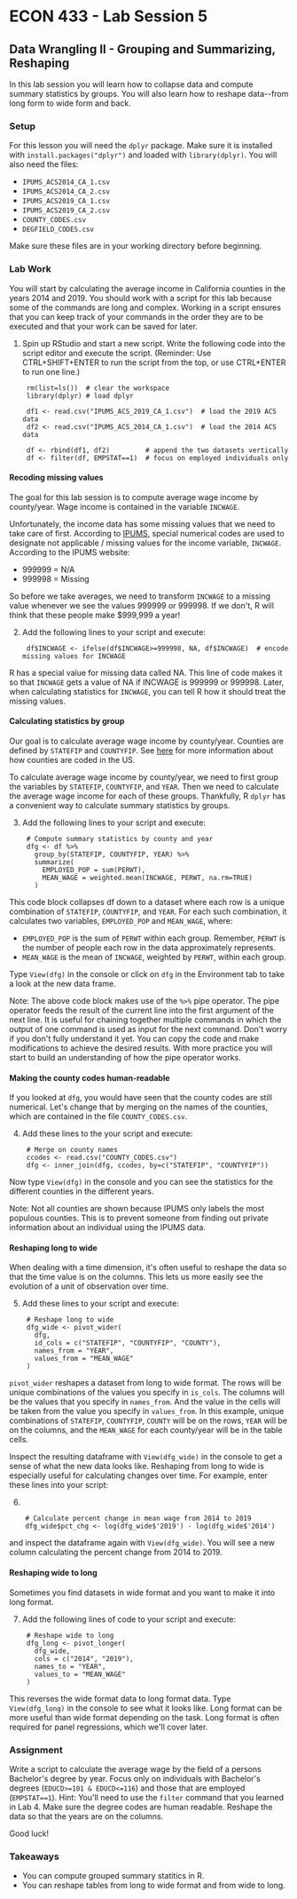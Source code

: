 # ECON 433 - Lab Session 5
## Data Wrangling II - Grouping and Summarizing, Reshaping

In this lab session you will learn how to collapse data and compute summary statistics by groups. You will also learn how to reshape data--from long form to wide form and back.

### Setup

For this lesson you will need the `dplyr` package. Make sure it is installed with `install.packages("dplyr")` and loaded with `library(dplyr)`. You will also need the files:
- `IPUMS_ACS2014_CA_1.csv`
- `IPUMS_ACS2014_CA_2.csv`
- `IPUMS_ACS2019_CA_1.csv`
- `IPUMS_ACS2019_CA_2.csv`
- `COUNTY_CODES.csv`
- `DEGFIELD_CODES.csv`

Make sure these files are in your working directory before beginning.

### Lab Work

You will start by calculating the average income in California counties in the years 2014 and 2019. You should work with a script for this lab because some of the commands are long and complex. Working in a script ensures that you can keep track of your commands in the order they are to be executed and that your work can be saved for later.

1. Spin up RStudio and start a new script. Write the following code into the script editor and execute the script. (Reminder: Use CTRL+SHIFT+ENTER to run the script from the top, or use CTRL+ENTER to run one line.)

        rm(list=ls())  # clear the workspace
        library(dplyr) # load dplyr
        
        df1 <- read.csv("IPUMS_ACS_2019_CA_1.csv")  # load the 2019 ACS data
        df2 <- read.csv("IPUMS_ACS_2014_CA_1.csv")  # load the 2014 ACS data
        
        df <- rbind(df1, df2)         # append the two datasets vertically
        df <- filter(df, EMPSTAT==1)  # focus on employed individuals only
        
#### Recoding missing values

The goal for this lab session is to compute average wage income by county/year. Wage income is contained in the variable `INCWAGE`.

Unfortunately, the income data has some missing values that we need to take care of first. According to [IPUMS](https://usa.ipums.org/usa-action/variables/INCWAGE#description_section), special numerical codes are used to designate not applicable / missing values for the income variable, `INCWAGE`. According to the IPUMS website:

- 999999 = N/A
- 999998 = Missing

So before we take averages, we need to transform `INCWAGE` to a missing value whenever we see the values 999999 or 999998. If we don't, R will think that these people make $999,999 a year!

2. Add the following lines to your script and execute:

        df$INCWAGE <- ifelse(df$INCWAGE>=999998, NA, df$INCWAGE)  # encode missing values for INCWAGE
        
R has a special value for missing data called NA. This line of code makes it so that `INCWAGE` gets a value of NA if INCWAGE is 999999 or 999998. Later, when calculating statistics for `INCWAGE`, you can tell R how it should treat the missing values.

#### Calculating statistics by group

Our goal is to calculate average wage income by county/year. Counties are defined by `STATEFIP` and `COUNTYFIP`. See [here](https://www.nrcs.usda.gov/wps/portal/nrcs/detail/national/home/?cid=nrcs143_013697) for more information about how counties are coded in the US.

To calculate average wage income by county/year, we need to first group the variables by `STATEFIP`, `COUNTYFIP`, and `YEAR`. Then we need to calculate the average wage income for each of these groups. Thankfully, R `dplyr` has a convenient way to calculate summary statistics by groups. 

3. Add the following lines to your script and execute:

        # Compute summary statistics by county and year
        dfg <- df %>%
          group_by(STATEFIP, COUNTYFIP, YEAR) %>% 
          summarize(
            EMPLOYED_POP = sum(PERWT),
            MEAN_WAGE = weighted.mean(INCWAGE, PERWT, na.rm=TRUE)
          )

This code block collapses df down to a dataset where each row is a unique combination of `STATEFIP`, `COUNTYFIP`, and `YEAR`. For each such combination, it calculates two variables, `EMPLOYED_POP` and `MEAN_WAGE`, where:

- `EMPLOYED_POP` is the sum of `PERWT` within each group. Remember, `PERWT` is the number of people each row in the data approximately represents.
- `MEAN_WAGE` is the mean of `INCWAGE`, weighted by `PERWT`, within each group.

Type `View(dfg)` in the console or click on `dfg` in the Environment tab to take a look at the new data frame. 

Note: The above code block makes use of the `%>%` pipe operator. The pipe operator feeds the result of the current line into the first argument of the next line. It is useful for chaining together multiple commands in which the output of one command is used as input for the next command. Don't worry if you don't fully understand it yet. You can copy the code and make modifications to achieve the desired results. With more practice you will start to build an understanding of how the pipe operator works.

#### Making the county codes human-readable

If you looked at `dfg`, you would have seen that the county codes are still numerical. Let's change that by merging on the names of the counties, which are contained in the file `COUNTY_CODES.csv`.

4. Add these lines to the your script and execute:

        # Merge on county names
        ccodes <- read.csv("COUNTY_CODES.csv")
        dfg <- inner_join(dfg, ccodes, by=c("STATEFIP", "COUNTYFIP"))

Now type `View(dfg)` in the console and you can see the statistics for the different counties in the different years.

Note: Not all counties are shown because IPUMS only labels the most populous counties. This is to prevent someone from finding out private information about an individual using the IPUMS data.

#### Reshaping long to wide

When dealing with a time dimension, it's often useful to reshape the data so that the time value is on the columns. This lets us more easily see the evolution of a unit of observation over time.

5. Add these lines to your script and execute:

        # Reshape long to wide
        dfg_wide <- pivot_wider(
          dfg, 
          id_cols = c("STATEFIP", "COUNTYFIP", "COUNTY"), 
          names_from = "YEAR", 
          values_from = "MEAN_WAGE"
        )

`pivot_wider` reshapes a dataset from long to wide format. The rows will be unique combinations of the values you specify in `is_cols`. The columns will be the values that you specify in `names_from`. And the value in the cells will be taken from the value you specify in `values_from`. In this example, unique combinations of `STATEFIP`, `COUNTYFIP`, `COUNTY` will be on the rows, `YEAR` will be on the columns, and the `MEAN_WAGE` for each county/year will be in the table cells.

Inspect the resulting dataframe with `View(dfg_wide)` in the console to get a sense of what the new data looks like. Reshaping from long to wide is especially useful for calculating changes over time. For example, enter these lines into your script:

6.

        # Calculate percent change in mean wage from 2014 to 2019
        dfg_wide$pct_chg <- log(dfg_wide$'2019') - log(dfg_wide$'2014') 
        
and inspect the dataframe again with `View(dfg_wide)`. You will see a new column calculating the percent change from 2014 to 2019.

#### Reshaping wide to long

Sometimes you find datasets in wide format and you want to make it into long format. 

7. Add the following lines of code to your script and execute:

        # Reshape wide to long
        dfg_long <- pivot_longer(
          dfg_wide, 
          cols = c("2014", "2019"), 
          names_to = "YEAR", 
          values_to = "MEAN_WAGE"
        )
        
This reverses the wide format data to long format data. Type `View(dfg_long)` in the console to see what it looks like. Long format can be more useful than wide format depending on the task. Long format is often required for panel regressions, which we'll cover later.

### Assignment

Write a script to calculate the average wage by the field of a persons Bachelor's degree by year. Focus only on individuals with Bachelor's degrees (`EDUCD>=101 & EDUCD<=116`) and those that are employed (`EMPSTAT==1`). Hint: You'll need to use the `filter` command that you learned in Lab 4. Make sure the degree codes are human readable. Reshape the data so that the years are on the columns.

Good luck!

### Takeaways

- You can compute grouped summary statitics in R.
- You can reshape tables from long to wide format and from wide to long.

















